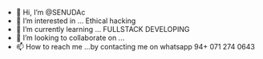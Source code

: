- 👋 Hi, I’m @SENUDAc
- 👀 I’m interested in ... Ethical hacking
- 🌱 I’m currently learning ... FULLSTACK DEVELOPING
- 💞️ I’m looking to collaborate on ...
- 📫 How to reach me ...by contacting me on whatsapp 94+ 071 274 0643 

<!---
SENUDAc/SENUDAc is a ✨ special ✨ repository because its `README.md` (this file) appears on your GitHub profile.
You can click the Preview link to take a look at your changes.
--->
